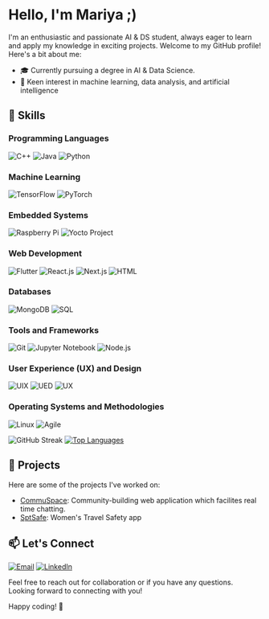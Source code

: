 # Hello, I'm Mariya ;)

I'm an enthusiastic and passionate AI & DS student, always eager to learn and apply my knowledge in exciting projects. Welcome to my GitHub profile! Here's a bit about me:

- 🎓 Currently pursuing a degree in AI & Data Science.
- 🔬 Keen interest in machine learning, data analysis, and artificial intelligence


## 🚀 Skills

### Programming Languages
 ![C++](https://img.shields.io/badge/C++-00599C?style=for-the-badge&logo=c%2B%2B&logoColor=white)
 ![Java](https://img.shields.io/badge/Java-007396?style=for-the-badge&logo=java&logoColor=white)
 ![Python](https://img.shields.io/badge/Python-3776AB?style=for-the-badge&logo=python&logoColor=white)

### Machine Learning
 ![TensorFlow](https://img.shields.io/badge/TensorFlow-FF6F00?style=for-the-badge&logo=tensorflow&logoColor=white)
 ![PyTorch](https://img.shields.io/badge/PyTorch-EE4C2C?style=for-the-badge&logo=pytorch&logoColor=white)

### Embedded Systems
 ![Raspberry Pi](https://img.shields.io/badge/Raspberry%20Pi-C51A4A?style=for-the-badge&logo=raspberry-pi&logoColor=white)
 ![Yocto Project](https://img.shields.io/badge/Yocto%20Project-6E9CBE?style=for-the-badge&logo=yocto-project&logoColor=white)

### Web Development
 ![Flutter](https://img.shields.io/badge/Flutter-02569B?style=for-the-badge&logo=flutter&logoColor=white)
 ![React.js](https://img.shields.io/badge/React.js-61DAFB?style=for-the-badge&logo=react&logoColor=white)
 ![Next.js](https://img.shields.io/badge/Next.js-000000?style=for-the-badge&logo=next.js&logoColor=white)
 ![HTML](https://img.shields.io/badge/HTML-E34F26?style=for-the-badge&logo=html5&logoColor=white)

### Databases
 ![MongoDB](https://img.shields.io/badge/MongoDB-47A248?style=for-the-badge&logo=mongodb&logoColor=white)
 ![SQL](https://img.shields.io/badge/SQL-4479A1?style=for-the-badge&logo=sql&logoColor=white)

### Tools and Frameworks
 ![Git](https://img.shields.io/badge/Git-F05032?style=for-the-badge&logo=git&logoColor=white)
 ![Jupyter Notebook](https://img.shields.io/badge/Jupyter%20Notebook-F37626?style=for-the-badge&logo=jupyter&logoColor=white)
 ![Node.js](https://img.shields.io/badge/Node.js-339933?style=for-the-badge&logo=node.js&logoColor=white)

### User Experience (UX) and Design
 ![UIX](https://img.shields.io/badge/UIX-FF6B6B?style=for-the-badge&logo=figma&logoColor=white)
 ![UED](https://img.shields.io/badge/UED-2E2E2E?style=for-the-badge&logo=sketch&logoColor=white)
 ![UX](https://img.shields.io/badge/UX-4A90E2?style=for-the-badge&logo=adobe-xd&logoColor=white)

### Operating Systems and Methodologies
 ![Linux](https://img.shields.io/badge/Linux-FCC624?style=for-the-badge&logo=linux&logoColor=black)
 ![Agile](https://img.shields.io/badge/Agile-009BCC?style=for-the-badge&logo=agile&logoColor=white)




![GitHub Streak](https://github-readme-streak-stats.herokuapp.com/?user=Mariyaben)                          [![Top Languages](https://github-readme-stats.vercel.app/api/top-langs/?username=Mariyaben&layout=compact&langs_count=12)](https://github.com/Mariyaben)



## 🌱 Projects

Here are some of the projects I've worked on:

- [CommuSpace](https://github.com/Mariyaben/CommuSpace_web_app): Community-building web application which facilites real time chatting.
- [SptSafe](https://github.com/Mariyaben/SpotSafe_Women_Safety_App): Women's Travel Safety app

## 📫 Let's Connect


[![Email](https://img.shields.io/badge/Email-mariyaben02@gmail.com-red?style=for-the-badge&logo=gmail&logoColor=white)](mailto:mariyaben02@gmail.com)
[![LinkedIn](https://img.shields.io/badge/LinkedIn-0077B5?style=for-the-badge&logo=linkedin&logoColor=white)](www.linkedin.com/in/mariya-benny-7834511a2)

Feel free to reach out for collaboration or if you have any questions. Looking forward to connecting with you!

Happy coding! 🚀





